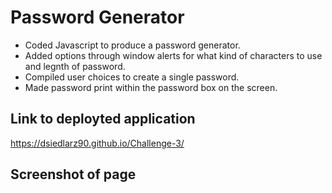 # Password Generator

* Coded Javascript to produce a password generator.
* Added options through window alerts for what kind of characters to use and legnth of password.
* Compiled user choices to create a single password.
* Made password print within the password box on the screen.

## Link to deployted application

https://dsiedlarz90.github.io/Challenge-3/

## Screenshot of page



